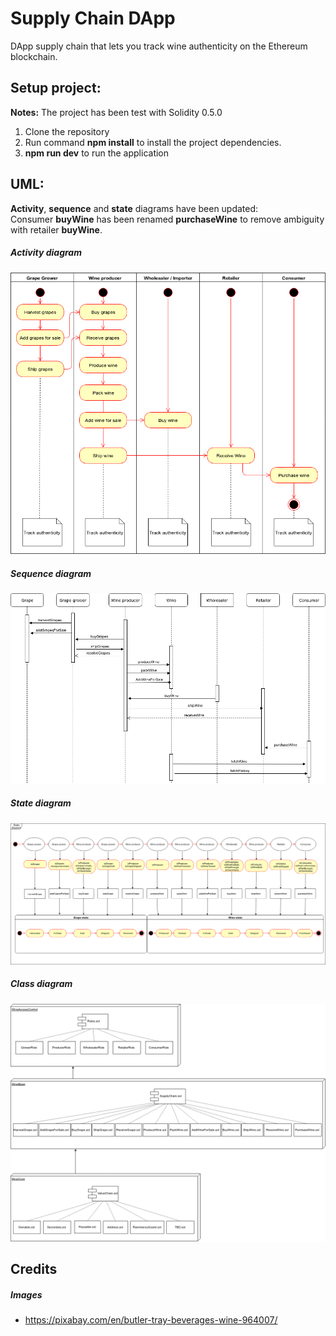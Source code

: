# Supply Chain DApp
DApp supply chain that lets you track wine authenticity on the Ethereum blockchain.

## Setup project:
__Notes:__ The project has been test with Solidity 0.5.0
1. Clone the repository
2. Run command __npm install__ to install the project dependencies.
3. __npm run dev__ to run the application

## UML:
__Activity__, __sequence__ and __state__ diagrams have been updated:<br />
Consumer __buyWine__ has been renamed __purchaseWine__ to remove ambiguity with retailer __buyWine__.
##### Activity diagram
![Activity diagram](UML/ACTIVITY.png?raw=true "Activity")
##### Sequence diagram
![Sequence diagram](UML/SEQUENCE.png?raw=true "Sequence")
##### State diagram
![State diagram](UML/STATE.png?raw=true "State")
##### Class diagram
![Class diagram](UML/CLASS.png?raw=true "Class")

## Credits
##### Images
* https://pixabay.com/en/butler-tray-beverages-wine-964007/